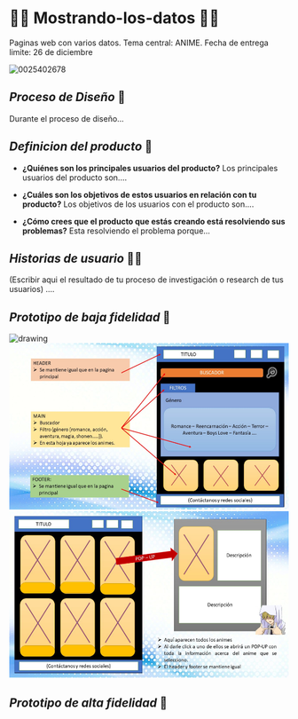 # 👩‍💻 Mostrando-los-datos 👩‍💻
Paginas web con varios datos. Tema central: ANIME. Fecha de entrega limite: 26 de diciembre

![0025402678](https://imgmedia.aweita.pe/640x345/aweita/original/2021/08/30/612d9976066691528b1a02ce.webp)

## ___Proceso de Diseño___ 🎨
Durante el proceso de diseño...

## ___Definicion del producto___ 🎯

- **¿Quiénes son los principales usuarios del producto?** Los principales usuarios del producto son....

- **¿Cuáles son los objetivos de estos usuarios en relación con tu producto?** Los objetivos de los usuarios con el producto son....

- **¿Cómo crees que el producto que estás creando está resolviendo sus problemas?** Esta resolviendo el problema porque...

## ___Historias de usuario___ 👩‍💼

(Escribir aqui el resultado de tu proceso de investigación o research de tus usuarios) ....

## ___Prototipo de baja fidelidad___ 📁
<img src="https://user-images.githubusercontent.com/93567262/146845752-7d0797fb-a295-4edc-9c84-b8bafd45a9bc.jpg" alt="drawing" width="550" height="300"/>
<img src="https://github.com/Alebalt2021/Mostrando-los-datos/blob/main/assets/img/Diapositiva3.JPG" alt="drawing" width="550" height="300"/>
<img src="https://github.com/Alebalt2021/Mostrando-los-datos/blob/main/assets/img/Diapositiva4.JPG?raw=true" alt="drawing" width="550" height="300"/>

## ___Prototipo de alta fidelidad___ 🔮
